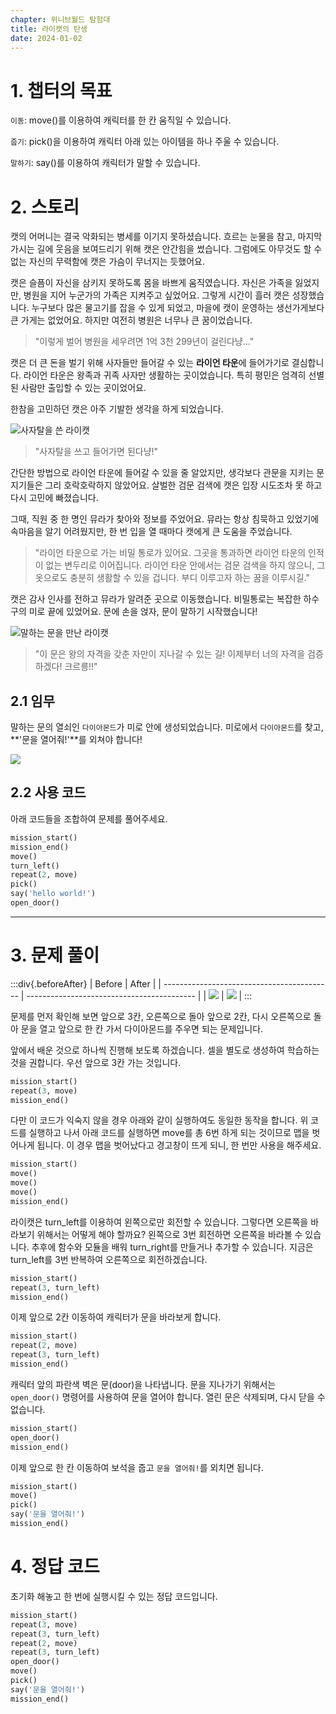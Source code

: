 ```yaml
---
chapter: 위니브월드 탐험대
title: 라이캣의 탄생
date: 2024-01-02
---
```


# 1. 챕터의 목표

`이동`: move()를 이용하여 캐릭터를 한 칸 움직일 수 있습니다.

`줍기`: pick()을 이용하여 캐릭터 아래 있는 아이템을 하나 주울 수 있습니다.

`말하기`: say()를 이용하여 캐릭터가 말할 수 있습니다.

# 2. 스토리

캣의 어머니는 결국 악화되는 병세를 이기지 못하셨습니다. 흐르는 눈물을 참고, 마지막 가시는 길에 웃음을 보여드리기 위해 캣은 안간힘을 썼습니다. 그럼에도 아무것도 할 수 없는 자신의 무력함에 캣은 가슴이 무너지는 듯했어요.

캣은 슬픔이 자신을 삼키지 못하도록 몸을 바쁘게 움직였습니다. 자신은 가족을 잃었지만, 병원을 지어 누군가의 가족은 지켜주고 싶었어요. 그렇게 시간이 흘러 캣은 성장했습니다. 누구보다 많은 물고기를 잡을 수 있게 되었고, 마을에 캣이 운영하는 생선가게보다 큰 가게는 없었어요. 하지만 여전히 병원은 너무나 큰 꿈이었습니다.

> "이렇게 벌어 병원을 세우려면 1억 3천 299년이 걸린다냥..."

캣은 더 큰 돈을 벌기 위해 사자들만 들어갈 수 있는 **라이언 타운**에 들어가기로 결심합니다. 라이언 타운은 왕족과 귀족 사자만 생활하는 곳이었습니다. 특히 평민은 엄격히 선별된 사람만 출입할 수 있는 곳이었어요.

한참을 고민하던 캣은 아주 기발한 생각을 하게 되었습니다.

![사자탈을 쓴 라이캣](/images/wenivworld/expedition02-1.png)

> "사자탈을 쓰고 들어가면 된다냥!"

간단한 방법으로 라이언 타운에 들어갈 수 있을 줄 알았지만, 생각보다 관문을 지키는 문지기들은 그리 호락호락하지 않았어요. 살벌한 검문 검색에 캣은 입장 시도조차 못 하고 다시 고민에 빠졌습니다.

그때, 직원 중 한 명인 뮤라가 찾아와 정보를 주었어요. 뮤라는 항상 침묵하고 있었기에 속마음을 알기 어려웠지만, 한 번 입을 열 때마다 캣에게 큰 도움을 주었습니다.

> "라이언 타운으로 가는 비밀 통로가 있어요. 그곳을 통과하면 라이언 타운의 인적이 없는 변두리로 이어집니다. 라이언 타운 안에서는 검문 검색을 하지 않으니, 그 옷으로도 충분히 생활할 수 있을 겁니다. 부디 이루고자 하는 꿈을 이루시길."

캣은 감사 인사를 전하고 뮤라가 알려준 곳으로 이동했습니다. 비밀통로는 복잡한 하수구의 미로 끝에 있었어요. 문에 손을 얹자, 문이 말하기 시작했습니다!

![말하는 문을 만난 라이캣](/images/wenivworld/expedition02-2.png)

> "이 문은 왕의 자격을 갖춘 자만이 지나갈 수 있는 길! 이제부터 너의 자격을 검증하겠다! 크르릉!!"

## 2.1 임무

말하는 문의 열쇠인 `다이아몬드`가 미로 안에 생성되었습니다. 미로에서 `다이아몬드`를 찾고, **'문을 열어줘!'**를 외쳐야 합니다!

![](/images/wenivworld/expedition02-3.png)

## 2.2 사용 코드

아래 코드들을 조합하여 문제를 풀어주세요.

```python
mission_start()
mission_end()
move()
turn_left()
repeat(2, move)
pick()
say('hello world!')
open_door()
```

---

# 3. 문제 풀이

:::div{.beforeAfter}
| Before | After |
| ------------------------------------------ | ------------------------------------------ |
| ![](/images/wenivworld/expedition02-4.png) | ![](/images/wenivworld/expedition02-5.png) |
:::

문제를 먼저 확인해 보면 앞으로 3칸, 오른쪽으로 돌아 앞으로 2칸, 다시 오른쪽으로 돌아 문을 열고 앞으로 한 칸 가서 다이아몬드를 주우면 되는 문제입니다.

앞에서 배운 것으로 하나씩 진행해 보도록 하겠습니다. 셀을 별도로 생성하여 학습하는 것을 권합니다. 우선 앞으로 3칸 가는 것입니다.

```python
mission_start()
repeat(3, move)
mission_end()
```

다만 이 코드가 익숙지 않을 경우 아래와 같이 실행하여도 동일한 동작을 합니다. 위 코드를 실행하고 나서 아래 코드를 실행하면 move를 총 6번 하게 되는 것이므로 맵을 벗어나게 됩니다. 이 경우 맵을 벗어났다고 경고창이 뜨게 되니, 한 번만 사용을 해주세요.

```python
mission_start()
move()
move()
move()
mission_end()
```

라이캣은 turn_left를 이용하여 왼쪽으로만 회전할 수 있습니다. 그렇다면 오른쪽을 바라보기 위해서는 어떻게 해야 할까요? 왼쪽으로 3번 회전하면 오른쪽을 바라볼 수 있습니다. 추후에 함수와 모듈을 배워 turn_right를 만들거나 추가할 수 있습니다. 지금은 turn_left를 3번 반복하여 오른쪽으로 회전하겠습니다.

```python
mission_start()
repeat(3, turn_left)
mission_end()
```

이제 앞으로 2칸 이동하여 캐릭터가 문을 바라보게 합니다.

```python
mission_start()
repeat(2, move)
repeat(3, turn_left)
mission_end()
```

캐릭터 앞의 파란색 벽은 문(door)을 나타냅니다. 문을 지나가기 위해서는 `open_door()` 명령어를 사용하여 문을 열어야 합니다. 열린 문은 삭제되며, 다시 닫을 수 없습니다.

```python
mission_start()
open_door()
mission_end()
```

이제 앞으로 한 칸 이동하여 보석을 줍고 `문을 열어줘!`를 외치면 됩니다.

```python
mission_start()
move()
pick()
say('문을 열어줘!')
mission_end()
```

# 4. 정답 코드

초기화 해놓고 한 번에 실행시킬 수 있는 정답 코드입니다.

```python
mission_start()
repeat(3, move)
repeat(3, turn_left)
repeat(2, move)
repeat(3, turn_left)
open_door()
move()
pick()
say('문을 열어줘!')
mission_end()
```

